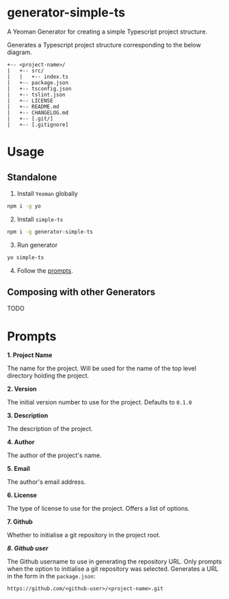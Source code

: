 # generator-simple-ts
A Yeoman Generator for creating a simple Typescript project structure.

Generates a Typescript project structure corresponding to the below diagram.

```
+-- <project-name>/
|   +-- src/
|   |   +-- index.ts
|   +-- package.json
|   +-- tsconfig.json
|   +-- tslint.json
|   +-- LICENSE
|   +-- README.md
|   +-- CHANGELOG.md
|   +-- [.git/]
|   +-- [.gitignore]
```

# Usage
## Standalone
1. Install `Yeoman` globally
```bash
npm i -g yo
```
2. Install `simple-ts`
```bash
npm i -g generator-simple-ts
```
3. Run generator
```bash
yo simple-ts
```
4. Follow the [prompts](#Prompts).
   
## Composing with other Generators
TODO

# Prompts
**1. Project Name**
   
The name for the project. Will be used for the name of the top level directory holding the project.

**2. Version**

The initial version number to use for the project. Defaults to `0.1.0`

**3. Description**

The description of the project.

**4. Author**

The author of the project's name.

**5. Email**

The author's email address.

**6. License**

The type of license to use for the project. Offers a list of options.

**7. Github**

Whether to initialise a git repository in the project root.

***8. Github user***

The Github username to use in generating the repository URL. Only prompts when the option to initialise a git repository was selected. Generates a URL in the form in the `package.json`:
```
https://github.com/<github-user>/<project-name>.git
```